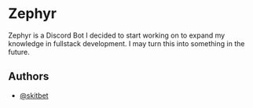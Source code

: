 
# Zephyr

Zephyr is a Discord Bot I decided to start working on to expand my knowledge in fullstack development. I may turn this into something in the future.





## Authors

- [@skitbet](https://www.github.com/skitbet)


